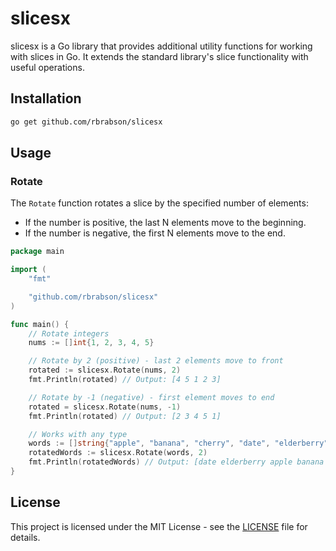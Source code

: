 # slicesx

slicesx is a Go library that provides additional utility functions for working with slices in Go. It extends the standard library's slice functionality with useful operations.

## Installation

```bash
go get github.com/rbrabson/slicesx
```

## Usage

### Rotate

The `Rotate` function rotates a slice by the specified number of elements:

- If the number is positive, the last N elements move to the beginning.
- If the number is negative, the first N elements move to the end.

```go
package main

import (
    "fmt"

    "github.com/rbrabson/slicesx"
)

func main() {
    // Rotate integers
    nums := []int{1, 2, 3, 4, 5}

    // Rotate by 2 (positive) - last 2 elements move to front
    rotated := slicesx.Rotate(nums, 2)
    fmt.Println(rotated) // Output: [4 5 1 2 3]

    // Rotate by -1 (negative) - first element moves to end
    rotated = slicesx.Rotate(nums, -1)
    fmt.Println(rotated) // Output: [2 3 4 5 1]

    // Works with any type
    words := []string{"apple", "banana", "cherry", "date", "elderberry"}
    rotatedWords := slicesx.Rotate(words, 2)
    fmt.Println(rotatedWords) // Output: [date elderberry apple banana cherry]
}
```

## License

This project is licensed under the MIT License - see the [LICENSE](LICENSE) file for details.
